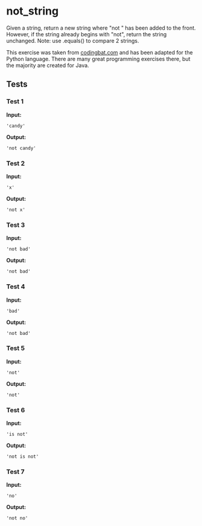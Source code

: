 # not_string




Given a string, return a new string where "not " has been added to the front. However, if the string already begins with "not", return the string unchanged. Note: use .equals() to compare 2 strings.

This exercise was taken from [codingbat.com](https://codingbat.com/prob/p191914) and has been adapted for the Python language. There are many great programming exercises there, but the majority are created for Java.






## Tests
### Test 1
**Input:**
```
'candy'
```
**Output:**
```
'not candy'
```
### Test 2
**Input:**
```
'x'
```
**Output:**
```
'not x'
```
### Test 3
**Input:**
```
'not bad'
```
**Output:**
```
'not bad'
```
### Test 4
**Input:**
```
'bad'
```
**Output:**
```
'not bad'
```
### Test 5
**Input:**
```
'not'
```
**Output:**
```
'not'
```
### Test 6
**Input:**
```
'is not'
```
**Output:**
```
'not is not'
```
### Test 7
**Input:**
```
'no'
```
**Output:**
```
'not no'
```

